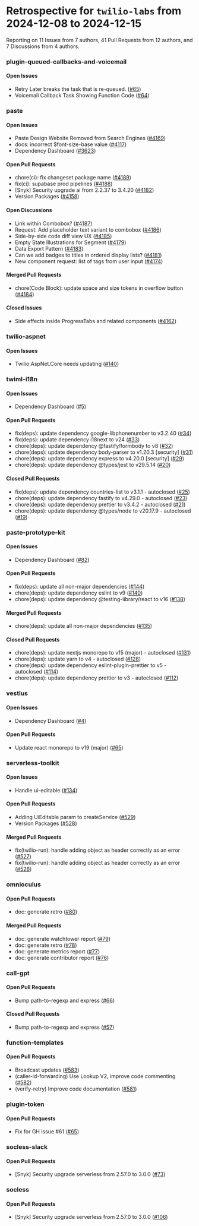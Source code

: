 # Retrospective for `twilio-labs` from 2024-12-08 to 2024-12-15

Reporting on 11 Issues from 7 authors, 41 Pull Requests from 12 authors, and 7 Discussions from 4 authors.


### plugin-queued-callbacks-and-voicemail

#### Open Issues

- Retry Later breaks the task that is re-queued. ([#65](https://github.com/twilio-labs/plugin-queued-callbacks-and-voicemail/issues/65))
- Voicemail Callback Task Showing Function Code ([#64](https://github.com/twilio-labs/plugin-queued-callbacks-and-voicemail/issues/64))

### paste

#### Open Issues

- Paste Design Website Removed from Search Engines ([#4169](https://github.com/twilio-labs/paste/issues/4169))
- docs: incorrect $font-size-base value ([#4117](https://github.com/twilio-labs/paste/issues/4117))
- Dependency Dashboard ([#3623](https://github.com/twilio-labs/paste/issues/3623))

#### Open Pull Requests

- chore(ci): fix changeset package name ([#4189](https://github.com/twilio-labs/paste/pull/4189))
- fix(ci): supabase prod pipelines ([#4188](https://github.com/twilio-labs/paste/pull/4188))
- [Snyk] Security upgrade ai from 2.2.37 to 3.4.20 ([#4182](https://github.com/twilio-labs/paste/pull/4182))
- Version Packages ([#4158](https://github.com/twilio-labs/paste/pull/4158))

#### Open Discussions

- Link within Combobox? ([#4187](https://github.com/twilio-labs/paste/discussions/4187))
- Request: Add placeholder text variant to combobox ([#4186](https://github.com/twilio-labs/paste/discussions/4186))
- Side-by-side code diff view UX ([#4185](https://github.com/twilio-labs/paste/discussions/4185))
- Empty State Illustrations for Segment ([#4179](https://github.com/twilio-labs/paste/discussions/4179))
- Data Export Pattern ([#4183](https://github.com/twilio-labs/paste/discussions/4183))
- Can we add badges to titles in ordered display lists? ([#4181](https://github.com/twilio-labs/paste/discussions/4181))
- New component request: list of tags from user input ([#4174](https://github.com/twilio-labs/paste/discussions/4174))

#### Merged Pull Requests

- chore(Code Block): update space and size tokens in overflow button ([#4184](https://github.com/twilio-labs/paste/pull/4184))

#### Closed Issues

- Side effects inside ProgressTabs and related components ([#4162](https://github.com/twilio-labs/paste/issues/4162))

### twilio-aspnet

#### Open Issues

- Twilio.AspNet.Core needs updating ([#140](https://github.com/twilio-labs/twilio-aspnet/issues/140))

### twiml-i18n

#### Open Issues

- Dependency Dashboard ([#5](https://github.com/twilio-labs/twiml-i18n/issues/5))

#### Open Pull Requests

- fix(deps): update dependency google-libphonenumber to v3.2.40 ([#34](https://github.com/twilio-labs/twiml-i18n/pull/34))
- fix(deps): update dependency i18next to v24 ([#33](https://github.com/twilio-labs/twiml-i18n/pull/33))
- chore(deps): update dependency @fastify/formbody to v8 ([#32](https://github.com/twilio-labs/twiml-i18n/pull/32))
- chore(deps): update dependency body-parser to v1.20.3 [security] ([#31](https://github.com/twilio-labs/twiml-i18n/pull/31))
- chore(deps): update dependency express to v4.20.0 [security] ([#29](https://github.com/twilio-labs/twiml-i18n/pull/29))
- chore(deps): update dependency @types/jest to v29.5.14 ([#20](https://github.com/twilio-labs/twiml-i18n/pull/20))

#### Closed Pull Requests

- fix(deps): update dependency countries-list to v3.1.1 - autoclosed ([#25](https://github.com/twilio-labs/twiml-i18n/pull/25))
- chore(deps): update dependency fastify to v4.29.0 - autoclosed ([#23](https://github.com/twilio-labs/twiml-i18n/pull/23))
- chore(deps): update dependency prettier to v3.4.2 - autoclosed ([#21](https://github.com/twilio-labs/twiml-i18n/pull/21))
- chore(deps): update dependency @types/node to v20.17.9 - autoclosed ([#19](https://github.com/twilio-labs/twiml-i18n/pull/19))

### paste-prototype-kit

#### Open Issues

- Dependency Dashboard ([#82](https://github.com/twilio-labs/paste-prototype-kit/issues/82))

#### Open Pull Requests

- fix(deps): update all non-major dependencies ([#144](https://github.com/twilio-labs/paste-prototype-kit/pull/144))
- chore(deps): update dependency eslint to v9 ([#140](https://github.com/twilio-labs/paste-prototype-kit/pull/140))
- chore(deps): update dependency @testing-library/react to v16 ([#138](https://github.com/twilio-labs/paste-prototype-kit/pull/138))

#### Merged Pull Requests

- chore(deps): update all non-major dependencies ([#135](https://github.com/twilio-labs/paste-prototype-kit/pull/135))

#### Closed Pull Requests

- chore(deps): update nextjs monorepo to v15 (major) - autoclosed ([#131](https://github.com/twilio-labs/paste-prototype-kit/pull/131))
- chore(deps): update yarn to v4 - autoclosed ([#128](https://github.com/twilio-labs/paste-prototype-kit/pull/128))
- chore(deps): update dependency eslint-plugin-prettier to v5 - autoclosed ([#114](https://github.com/twilio-labs/paste-prototype-kit/pull/114))
- chore(deps): update dependency prettier to v3 - autoclosed ([#112](https://github.com/twilio-labs/paste-prototype-kit/pull/112))

### vestlus

#### Open Issues

- Dependency Dashboard ([#4](https://github.com/twilio-labs/vestlus/issues/4))

#### Open Pull Requests

- Update react monorepo to v19 (major) ([#65](https://github.com/twilio-labs/vestlus/pull/65))

### serverless-toolkit

#### Open Issues

- Handle ui-editable ([#134](https://github.com/twilio-labs/serverless-toolkit/issues/134))

#### Open Pull Requests

- Adding UiEditable param to createService ([#529](https://github.com/twilio-labs/serverless-toolkit/pull/529))
- Version Packages ([#528](https://github.com/twilio-labs/serverless-toolkit/pull/528))

#### Merged Pull Requests

- fix(twilio-run): handle adding object as header correctly as an error ([#527](https://github.com/twilio-labs/serverless-toolkit/pull/527))
- fix(twilio-run): handle adding object as header correctly as an error ([#526](https://github.com/twilio-labs/serverless-toolkit/pull/526))

### omnioculus

#### Open Pull Requests

- doc: generate retro ([#80](https://github.com/twilio-labs/omnioculus/pull/80))

#### Merged Pull Requests

- doc: generate watchtower report ([#79](https://github.com/twilio-labs/omnioculus/pull/79))
- doc: generate retro ([#78](https://github.com/twilio-labs/omnioculus/pull/78))
- doc: generate metrics report ([#77](https://github.com/twilio-labs/omnioculus/pull/77))
- doc: generate contributor report ([#76](https://github.com/twilio-labs/omnioculus/pull/76))

### call-gpt

#### Open Pull Requests

- Bump path-to-regexp and express ([#66](https://github.com/twilio-labs/call-gpt/pull/66))

#### Closed Pull Requests

- Bump path-to-regexp and express ([#57](https://github.com/twilio-labs/call-gpt/pull/57))

### function-templates

#### Open Pull Requests

- Broadcast updates ([#583](https://github.com/twilio-labs/function-templates/pull/583))
- (caller-id-forwarding) Use Lookup V2, improve code commenting ([#582](https://github.com/twilio-labs/function-templates/pull/582))
- (verify-retry) Improve code documentation ([#581](https://github.com/twilio-labs/function-templates/pull/581))

### plugin-token

#### Open Pull Requests

- Fix for GH issue #61 ([#65](https://github.com/twilio-labs/plugin-token/pull/65))

### socless-slack

#### Open Pull Requests

- [Snyk] Security upgrade serverless from 2.57.0 to 3.0.0 ([#73](https://github.com/twilio-labs/socless-slack/pull/73))

### socless

#### Open Pull Requests

- [Snyk] Security upgrade serverless from 2.57.0 to 3.0.0 ([#106](https://github.com/twilio-labs/socless/pull/106))